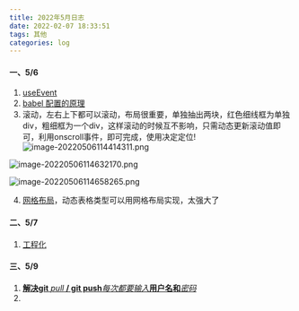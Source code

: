 ```yaml
---
title: 2022年5月日志
date: 2022-02-07 18:33:51
tags: 其他
categories: log
---
```


#### 一、5/6

1. [useEvent](https://mp.weixin.qq.com/s/J_RUfn-kcynBme5FiE4mRg)
2. [babel 配置的原理](https://mp.weixin.qq.com/s/2lH3AtlwhsyJc92E9_8YdA)
3. 滚动，左右上下都可以滚动，布局很重要，单独抽出两块，红色细线框为单独div，粗细框为一个div，这样滚动的时候互不影响，只需动态更新滚动值即可，利用onscroll事件，即可完成，使用决定定位!![image-20220506114414311.png](https://s2.loli.net/2022/05/06/63IToXmus9indSl.png)

   

![image-20220506114632170.png](https://s2.loli.net/2022/05/06/ctAHenkMRBxI8Cp.png)

![image-20220506114658265.png](https://s2.loli.net/2022/05/06/N67XKzvtkeDnuYG.png)

4. [网格布局](https://www.zhangxinxu.com/wordpress/2018/11/display-grid-css-css3/#grid-column-row-se)，动态表格类型可以用网格布局实现，太强大了


#### 二、5/7

1. [工程化](https://hejialianghe.gitee.io/engineering/design.html#_4-2-4-mono-repo%E7%9A%84%E7%AE%A1%E7%90%86-lerna)

#### 三、5/9

1. [**解决git** *pull* **/ git push***每次都要输入***用户名和***密码*](https://www.csdn.net/tags/NtjacgzsNzc2MDctYmxvZwO0O0OO0O0O.html)
2. 
